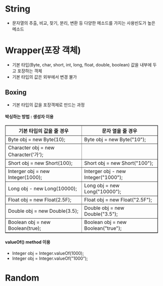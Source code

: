 # String
- 문자열의 추출, 비교, 찾기, 분리, 변환 등 다양한 메소드를 가지는 사용빈도가 높은 메소드

# Wrapper(포장 객체)
- 기본 타입(Byte, char, short, int, long, float, double, boolean) 값을 내부에 두고 포장하는 객체
- 기본 타입의 값은 외부에서 변경 불가

## Boxing
- 기본 타입의 값을 포장객체로 만드는 과정

#### 박싱하는 방법 : 생성자 이용
<table border ="1" >
    <tr>
        <th>기본 타입의 값을 줄 경우</th>
        <th>문자 열을 줄 경우</th>
    </tr>
    <tr>
        <td>Byte obj = new Byte(10);</td>
        <td>Byte obj = new Byte("10");</td>
    </tr>
    <tr>
        <td>Character obj = new Character('가');</td>
        <td></td>
    </tr>
    <tr>
        <td>Short obj = new Short(100);</td>
        <td>Short obj = new Short("100");</td>
    </tr>
    <tr>
        <td>Interger obj = new Integer(1000);</td>
        <td>Interger obj - new Integer("1000");</td>
    </tr>
    <tr>
        <td>Long obj - new Long(10000);</td>
        <td>Long obj = new Long("10000");</td>
    </tr>
    <tr>
        <td>Float obj = new Float(2.5F);</td>
        <td>Float obj = new Float("2.5F");</td>
    </tr>
    <tr>
        <td>Double obj = new Double(3.5);</td>
        <td>Double obj = new Double("3.5");</td>
    </tr>
    <tr>
        <td>Boolean obj = new Boolean(true);</td>
        <td>Boolean obj = new Boolean("true");</td>
    </tr>
</table>

#### valueOf() method 이용
- Integer obj = Integer.valueOf(1000);
- Integer obj = Integer.valueOf("1000");

# Random